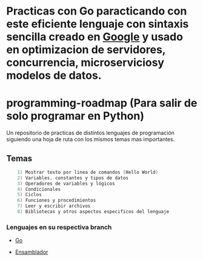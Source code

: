 Practicas con Go
paracticando con este eficiente lenguaje con sintaxis sencilla creado en [Google](https://go.dev "guia de Go") y
usado en optimizacion de servidores, concurrencia, microserviciosy modelos de datos.
=======
# programming-roadmap (Para salir de solo programar en Python)
Un repositorio de practicas de distintos lenguajes de programación siguiendo una hoja de ruta con los mismos temas mas importantes.
## Temas
```ada
    1) Mostrar texto por linea de comandos (Hello World)
    2) Variables, constantes y tipos de datos
    3) Operadores de variables y lógicos
    4) Condicionales
    5) Ciclos
    6) Funciones y procedimientos
    7) Leer y escribir archivos
    8) Bibliotecas y otros aspectos especificos del lenguaje
```
### Lenguajes en su respectiva branch
* [Go](https://github.com/martina-pauer/programming-roadmap/blob/Go "Practica con go muy provechoso lenguaje")

* [Ensamblador](https://github.com/martina-pauer/programming-roadmap/blob/assembler "Principalmente GNU Assembly solo para practicar un poco y mostrar como lo toma el sistema")
